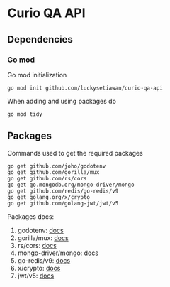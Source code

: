 # Curio QA API

## Dependencies

### Go mod

Go mod initialization
```
go mod init github.com/luckysetiawan/curio-qa-api
```
When adding and using packages do
```
go mod tidy
```

## Packages

Commands used to get the required packages
```
go get github.com/joho/godotenv
go get github.com/gorilla/mux
go get github.com/rs/cors
go get go.mongodb.org/mongo-driver/mongo
go get github.com/redis/go-redis/v9
go get golang.org/x/crypto
go get github.com/golang-jwt/jwt/v5
```
Packages docs:
1. godotenv: [docs](https://github.com/joho/godotenv)
1. gorilla/mux: [docs](https://github.com/gorilla/mux)
1. rs/cors: [docs](https://github.com/rs/cors)
1. mongo-driver/mongo: [docs](https://github.com/mongodb/mongo-go-driver)
1. go-redis/v9: [docs](https://github.com/redis/go-redis)
1. x/crypto: [docs](https://pkg.go.dev/golang.org/x/crypto)
1. jwt/v5: [docs](https://github.com/golang-jwt/jwt)
